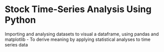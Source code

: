 # Stock Time-Series Analysis Using Python
Importing and analysing datasets to visual a dataframe, using pandas and matplotlib
    - To derive meaning by applying statistical analyses to time series data
